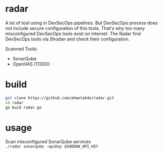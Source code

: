 # radar
A lot of tool using in DevSecOps pipelines. But DevSecOps process does not include secure configuration of this tools. That's why too many misconfigured DevSecOps tools exist on internet. The Radar find DevSecOps tools via Shodan and check their configuration.

Scanned Tools:
- SonarQube
- OpenVAS (TODO)

# build
```bash
git clone https://github.com/ahmetak4n/radar.git
cd radar
go buid radar.go
```

# usage
Scan misconfigured SonarQube services
<br>
`./radar sonarqube -apiKey $SHODAN_API_KEY` 
